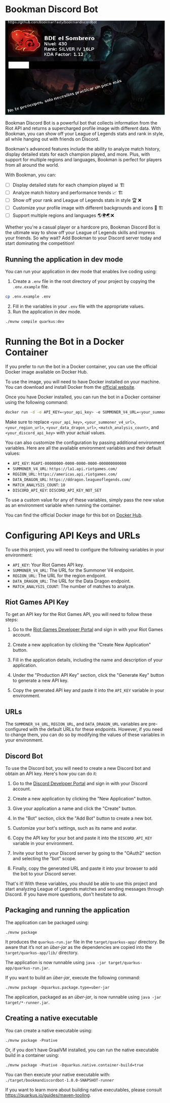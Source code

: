 # Bookman Discord Bot

![Bookman Discord Bot](img.png)

Bookman Discord Bot is a powerful bot that collects information from the Riot API and returns a supercharged profile image with different data. With Bookman, you can show off your League of Legends stats and rank in style, all while hanging out with friends on Discord.

Bookman's advanced features include the ability to analyze match history, display detailed stats for each champion played, and more. Plus, with support for multiple regions and languages, Bookman is perfect for players from all around the world.

With Bookman, you can:

- [ ] Display detailed stats for each champion played 📊 🏗️
- [ ] Analyze match history and performance trends 📈 🏗️
- [ ] Show off your rank and League of Legends stats in style 🏆 ❌
- [ ] Customize your profile image with different backgrounds and icons 🎨 🏗️
- [ ] Support multiple regions and languages 🌎🌍🌏❌

Whether you're a casual player or a hardcore pro, Bookman Discord Bot is the ultimate way to show off your League of Legends skills and impress your friends. So why wait? Add Bookman to your Discord server today and start dominating the competition!

## Running the application in dev mode

You can run your application in dev mode that enables live coding using:

1. Create a `.env` file in the root directory of your project by copying the `.env.example` file.
 
```bash
cp .env.example .env
```
2. Fill in the variables in your `.env` file with the appropriate values.
3. Run the application in dev mode.
```shell script
./mvnw compile quarkus:dev
```
# Running the Bot in a Docker Container

If you prefer to run the bot in a Docker container, you can use the official Docker image available on Docker Hub.

To use the image, you will need to have Docker installed on your machine. You can download and install Docker from the [official website](https://www.docker.com/products/docker-desktop).

Once you have Docker installed, you can run the bot in a Docker container using the following command:
    
```bash
docker run -d -e API_KEY=<your_api_key> -e SUMMONER_V4_URL=<your_summoner_v4_url> -e REGION_URL=<your_region_url> -e DATA_DRAGON_URL=<your_data_dragon_url> -e MATCH_ANALYSIS_COUNT=<match_analysis_count> -e DISCORD_API_KEY=<your_discord_api_key> -e DISCORD_TEXT_CHANNEL=<your_discord_text_channel> bookmantasty/bookmandiscordbot:v0.0.3
``` 
Make sure to replace `<your_api_key>`, `<your_summoner_v4_url>`, `<your_region_url>`, `<your_data_dragon_url>`, `<match_analysis_count>`, and `<your_discord_api_key>` with your actual values.

You can also customize the configuration by passing additional environment variables. Here are all the available environment variables and their default values:

- `API_KEY`: `RGAPI-00000000-0000-0000-0000-000000000000`
- `SUMMONER_V4_URL`: `https://la1.api.riotgames.com/`
- `REGION_URL`: `https://americas.api.riotgames.com/`
- `DATA_DRAGON_URL`: `https://ddragon.leagueoflegends.com/`
- `MATCH_ANALYSIS_COUNT`: `10`
- `DISCORD_API_KEY`: `DISCORD_API_KEY_NOT_SET`

To use a custom value for any of these variables, simply pass the new value as an environment variable when running the container.

You can find the official Docker image for this bot on [Docker Hub](https://hub.docker.com/r/bookmantasty/bookmandiscordbot).





# Configuring API Keys and URLs

To use this project, you will need to configure the following variables in your environment:

- `API_KEY`: Your Riot Games API key.
- `SUMMONER_V4_URL`: The URL for the Summoner V4 endpoint.
- `REGION_URL`: The URL for the region endpoint.
- `DATA_DRAGON_URL`: The URL for the Data Dragon endpoint.
- `MATCH_ANALYSIS_COUNT`: The number of matches to analyze.


## Riot Games API Key

To get an API key for the Riot Games API, you will need to follow these steps:

1. Go to the [Riot Games Developer Portal](https://developer.riotgames.com/) and sign in with your Riot Games account.

2. Create a new application by clicking the "Create New Application" button.

3. Fill in the application details, including the name and description of your application.

4. Under the "Production API Key" section, click the "Generate Key" button to generate a new API key.

5. Copy the generated API key and paste it into the `API_KEY` variable in your environment.

## URLs

The `SUMMONER_V4_URL`, `REGION_URL`, and `DATA_DRAGON_URL` variables are pre-configured with the default URLs for these endpoints. However, if you need to change them, you can do so by modifying the values of these variables in your environment.

## Discord Bot

To use the Discord bot, you will need to create a new Discord bot and obtain an API key. Here's how you can do it:

1. Go to the [Discord Developer Portal](https://discord.com/developers/applications) and sign in with your Discord account.

2. Create a new application by clicking the "New Application" button.

3. Give your application a name and click the "Create" button.

4. In the "Bot" section, click the "Add Bot" button to create a new bot.

5. Customize your bot's settings, such as its name and avatar.

6. Copy the API key for your bot and paste it into the `DISCORD_API_KEY` variable in your environment.

7. Invite your bot to your Discord server by going to the "OAuth2" section and selecting the "bot" scope.

8. Finally, copy the generated URL and paste it into your browser to add the bot to your Discord server.

That's it! With these variables, you should be able to use this project and start analyzing League of Legends matches and sending messages through Discord. If you have more questions, don't hesitate to ask.


## Packaging and running the application

The application can be packaged using:
```shell script
./mvnw package
```
It produces the `quarkus-run.jar` file in the `target/quarkus-app/` directory.
Be aware that it’s not an _über-jar_ as the dependencies are copied into the `target/quarkus-app/lib/` directory.

The application is now runnable using `java -jar target/quarkus-app/quarkus-run.jar`.

If you want to build an _über-jar_, execute the following command:
```shell script
./mvnw package -Dquarkus.package.type=uber-jar
```

The application, packaged as an _über-jar_, is now runnable using `java -jar target/*-runner.jar`.

## Creating a native executable

You can create a native executable using: 
```shell script
./mvnw package -Pnative
```

Or, if you don't have GraalVM installed, you can run the native executable build in a container using: 
```shell script
./mvnw package -Pnative -Dquarkus.native.container-build=true
```

You can then execute your native executable with: `./target/bookmandiscordbot-1.0.0-SNAPSHOT-runner`

If you want to learn more about building native executables, please consult https://quarkus.io/guides/maven-tooling.

